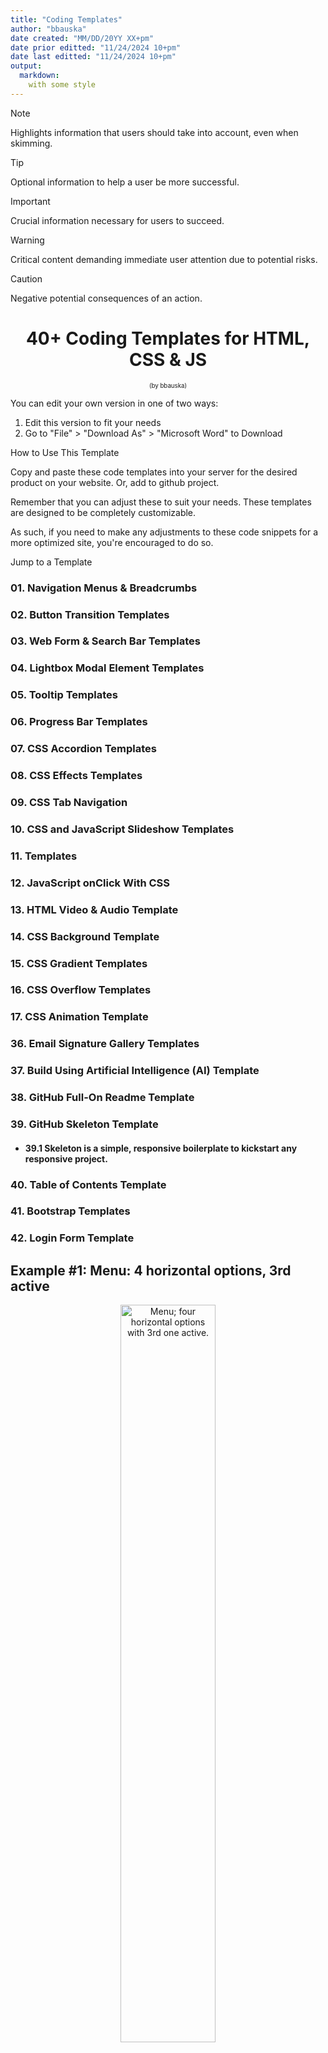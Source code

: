 ```yaml
---
title: "Coding Templates"
author: "bbauska"
date created: "MM/DD/20YY XX+pm"
date prior editted: "11/24/2024 10+pm"
date last editted: "11/24/2024 10+pm"
output: 
  markdown:
    with some style
---
```


> [!NOTE]  
> Highlights information that users should take into account, even when skimming.

> [!TIP]
> Optional information to help a user be more successful.

> [!IMPORTANT]  
> Crucial information necessary for users to succeed.

> [!WARNING]  
> Critical content demanding immediate user attention due to potential risks.

> [!CAUTION]
> Negative potential consequences of an action.

<h1 align="center">40+ Coding Templates for HTML, CSS &amp; JS</h1>

<p align="center"><small><small>(by bbauska)</small></small></p>
<!--~~~~~~~~~~~~~~~~~~~~~~~~~~~~~~~~~~~~~~~~~~~~~~~~~~~~~~~~~~~~~~~~~~~~~~~~~~~~~~~~~~~~~~~~~~~~-->
<!--~~~~~~~~~~~~~~~~~~~~~~~~~ readme.md of coding-templates.bauska.org ~~~~~~~~~~~~~~~~~~~~~~~~~-->
<p>You can edit your own version in one of two ways:</p>

<ol start="1">
  <li>Edit this version to fit your needs</li>
  <li>Go to "File" > "Download As" > "Microsoft Word" to Download</li>
</ol>

<p>How to Use This Template</p>

<p>Copy and paste these code templates into your server for the desired product on your 
website.  Or, add to github project.</p>

<p>Remember that you can adjust these to suit your needs. These templates are designed 
to be completely customizable.</p>

<p>As such, if you need to make any adjustments to these code snippets for a more 
optimized site, you're encouraged to do so.</p>

<p>Jump to a Template</p>

<h3 id="ex1">01. Navigation Menus &amp; Breadcrumbs</h3>
<h3 id="ex2">02. Button Transition Templates</h3>
<h3 id="ex3">03. Web Form &amp; Search Bar Templates</h3>
<h3 id="ex4">04. Lightbox Modal Element Templates</h3>
<h3 id="ex5">05. Tooltip Templates</h3>
<h3 id="ex6">06. Progress Bar Templates</h3>
<h3 id="ex7">07. CSS Accordion Templates</h3>
<h3 id="ex8">08. CSS Effects Templates</h3>
<h3 id="ex9">09. CSS Tab Navigation</h3>
<h3 id="ex10">10. CSS and JavaScript Slideshow Templates</h3>
<h3 id="ex11">11. Templates</h3>
<h3 id="ex12">12. JavaScript onClick With CSS</h3>
<h3 id="ex13">13. HTML Video &amp; Audio Template</h3>
<h3 id="ex14">14. CSS Background Template</h3>
<h3 id="ex15">15. CSS Gradient Templates</h3>
<h3 id="ex16">16. CSS Overflow Templates</h3>
<h3 id="ex17">17. CSS Animation Template</h3>

<h3 id="ex36">36. Email Signature Gallery Templates</h3>
<h3 id="ex37">37. Build Using Artificial Intelligence (AI) Template</h3>
<h3 id="ex38">38. GitHub Full-On Readme Template</h3>
<h3 id="ex39">39. GitHub Skeleton Template</h3>
<ul>
  <li><h4 id="ex39-1">39.1 Skeleton is a simple, responsive boilerplate to kickstart any 
    responsive project.</h4></li>
</ul>
<h3 id="ex40">40. Table of Contents Template</h3>
<h3 id="ex41">41. Bootstrap Templates</h3>
<h3 id="ex42">42. Login Form Template</h3>
<!--~~~~~~~~~~~~~~~~~~~~~~~~~~~~~~~~~~~~~~~~~~~~~~~~~~~~~~~~~~~~~~~~~~~~~~~~~~~~~~~~~~~~~~~~~~~~-->
<h2 id="ex1">Example #1: Menu: 4 horizontal options, 3rd active</h2>
<!--~~~~~~~~~~~~~~~~~~~~~~~~~~~~~~~~~~~~~~~~~~~~~~~~~~~~~~~~~~~~~~~~~~~~~~~~~~~~~~~~~~~~~~~~~~~~-->
<!--~~~~~~~~~~~~~~~ 01. menu; four horizontal options with 3rd one active (01) ~~~~~~~~~~~~~~~~~-->

<p align="center">
<img src="./images/image001.png" 
  title="Menu; four horizontal options with 3rd one active"
  alt="Menu; four horizontal options with 3rd one active."
  style="width:55%;" />
</p>

<h3>The HTML</h3>

```
<div class="container">
  <nav>
    <ul class="bar">
      <li><a href="#">Home</a></li>
      <li><a href="#">About</a></li>
      <li><a href="#" class="active">Contact</a></li>
      <li><a href="#">Careers</a></li>
    </ul>
  </nav>
</div>
```

<h3>The CSS</h3>

```
.bar {
  background-color: rgb(245, 193, 97);
  width: 100%;
  height: 40px;
  display: flex;
  list-style: none;
  padding: 0;
}
.bar li {
  height: 100%;
  width: 100px;
  border-right: 1px solid rgb(235, 177, 69);
}
.bar li a {
  color: black;
  width: 100%;
  height: 100%;
  display: flex;
  align-items: center;
  justify-content: center;
  text-decoration: none;
}
.bar li a:hover {
  background-color: rgb(235, 177, 69);
}
.bar li a.active {
  background-color: rgb(165, 113, 16);
  color: white;
}
```

<!--~~~~~~~~~~~~~~~~~~~~~~~~~~~~~~~~~~~~~~~~~~~~~~~~~~~~~~~~~~~~~~~~~~~~~~~~~~~~~~~~~~~~~~~~~~~~-->
<h2 id="ex2">Example #2: Menu: 4 vertical options, 4th active</h2>
<!--~~~~~~~~~~~~~~~~~ 02. menu: four vertical options with 4th one active (01) ~~~~~~~~~~~~~~~~~-->
<p align="center">
<img src="./images/image002.png" 
  title="Menu; four options with 3rd one active"
  alt="Menu; four options with 3rd one active."
  style="width:25%;" />
</p>
<!-- ![](./images/image002.png){width="1.7239588801399826in" height="1.7239588801399826in"} -->
<h3>The HTML</h3>

```
<div class="container">
  <nav>
    <ul class="bar">
      <li><a href="#">Home</a></li>
      <li><a href="#">About</a></li>
      <li><a href="#">Contact</a></li>
      <li><a href="#" class="active">Careers</a></li>
    </ul>
  </nav>
</div>
```

<h3>The CSS</h3>

```
.bar {
  background-color: rgb(245, 193, 97);
  max-width: 200px;
  width: 100%;
  list-style: none;
  padding: 0;
}
.bar li {
  height: 100%;
  width: 100%;
  height: 50px;
  border-bottom: 1px solid rgb(235, 177, 69);
}
.bar li a {
  padding-left: 20px;
  text-align: left;
  color: black;
  max-width: 100%;
  height: 100%;
  display: flex;
  align-items: center;
  text-decoration: none;
}
.bar li a:hover {
  background-color: rgb(235, 177, 69);
}
.bar li a.active {
  background-color: rgb(165, 113, 16);
  color: white;
}
```

<!--~~~~~~~~~~~~~~~~~~~~~~~~~~~~~~~~~~~~~~~~~~~~~~~~~~~~~~~~~~~~~~~~~~~~~~~~~~~~~~~~~~~~~~~~~~~~-->
<h2 id="ex3">Example #3: Menu: four horizontal options with 2 dropdowns, 1st is active</h2>
<!--~~~~~~~~~~ 03. menu: four horizontal options with 2 dropdowns, 1st option active ~~~~~~~~~~~-->
<p align="center">
<img src="./images/image003.png" 
  title="Menu: four horizontal options with 2 dropdowns, 1st option active"
  alt="Menu: four horizontal options with 2 dropdowns, 1st option active."
  style="width:55%;" />
</p>
<!-- ![](./images/image003.png){width="5.947916666666667in" height="1.09375in"} -->

<h3>The HTML</h3>

```
<div class="container">
  <nav>
    <ul class="bar">
      <li><a href="#" class="active">Home</a></li>
      <li class="has-dropdown">
        <a href="#">About</a>
        <ul class="dropdown">
          <li><a href="#">The Company</a></li>
          <li><a href="#">The Team</a></li>
        </ul>
      </li>
      <li class="has-dropdown">
        <a href="#">Contact</a>
        <ul class="dropdown">
          <li><a href="#">Email</a></li>
          <li><a href="#">Phone</a></li>
        </ul>
      </li>
      <li><a href="#">Careers</a></li>
    </ul>
  </nav>
</div>
```

<h3>The CSS</h3>

```
* {
box-sizing: border-box;
}
.bar {
background-color: rgb(245, 193, 97);
width: 100%;
height: 40px;
display: flex;
list-style: none;
padding: 0;
}
.bar li {
height: 100%;
width: 120px;
border-right: 1px solid rgb(235, 177, 69);
}
.bar li a {
color: black;
width: 100%;
height: 100%;
display: flex;
align-items: center;
justify-content: center;
text-decoration: none;
}
.bar .has-dropdown ul li a{
padding: 12px 0;
}
.bar li a:hover {
background-color: rgb(235, 177, 69);
}
.bar li a.active {
background-color: rgb(165, 113, 16);
color: white;
}
.dropdown {
background-color: rgb(245, 193, 97);
padding: 0;
list-style: none;
display: none;
}
.bar li.has-dropdown:hover .dropdown {
display: block;
}
```

<!--~~~~~~~~~~~~~~~~~~~~~~~~~~~~~~~~~~~~~~~~~~~~~~~~~~~~~~~~~~~~~~~~~~~~~~~~~~~~~~~~~~~~~~~~~~~~-->
<h2 id="ex4">Example #4: Menu: four horizontal options, 4th unique, 1st active</h2>
<!--~~~~~~~~~~~~ 04. menu: four horizontal options, 4th one unique, 1st active (01) ~~~~~~~~~~~~-->
<p align="center">
<img src="./images/image004.png" 
  title="Menu; four horizontal options, 4th one unique, 1st one active"
  alt="Menu; four horizontal options, 4th one unique, 1st one active."
  style="width:55%;" />
</p>
<!-- ![](./images/image004.png){width="6.5in" height="0.5833333333333334in"} -->

<h3>The HTML</h3>

```
<div class="container">
  <ul class="breadcrumb">
    <li><a href="#" class="active">Home</a></li>
    <li><span></span></li>
    <li><a href="#">Products</a></li>
    <li><span></span></li>
    <li><a href="#">Computers</a></li>
    <li><span></span></li>
    <li><a href="#" class="unique">Laptops</a></li>
  </ul>
</div>
```

<h3>The CSS</h3>

```
.breadcrumb {
list-style: none;
padding: 0;
display: flex;
font-size: 20px;
justify-content: space-around;
max-width: 450px;
}
.breadcrumb a {
text-decoration: none;
color: rgb(110, 110, 110);
font-weight: bold;
}
.breadcrumb li span{
color: gray;
}
.breadcrumb li a {
color: orange;
transition: color 300ms;
}
.breadcrumb li .unique {
color: #000;
}
.breadcrumb li a:hover {
color: rgb(176, 115, 0);
}
```

<h2 id="ex5">Example #5</h2>

<h2>3 Button Transition Templates</h2>

<h2>Example #1</h2>

<p align="center">
<img src="./images/image005.png" 
  title=""
  alt="."
  style="border: 2px solid #000000; width:6.5in;" />
</p>
<!-- ![](./images/image005.png){width="6.5in" height="1.5138888888888888in"} -->

<h3>The HTML</h3>

```
<button class="first">Hover over me</button>
```

<h3>The CSS</h3>

```
.first {
padding: 10px;
font-size: 20px;
background-color: black;
color: white;
border: none;
cursor: pointer;
box-shadow: 0 0 0 #ccc;
transition: box-shadow 300ms, color 300ms;
}
.first:hover {
color: yellow;
box-shadow: 10px 10px 0 rgb(219, 219, 219);
}
```

<h2 id="ex6">Example #6</h2>

<p align="center">
<img src="./images/image006.png" 
  title=""
  alt="."
  style="border: 2px solid #000000; width:2.5in;" />
</p>
<!-- ![](./images/image006.png){width="2.557292213473316in" height="1.1195516185476815in"} -->

<h2 id="ex7">Example #7</h2>

<p align="center">
<img src="./images/image007.png" 
  title=""
  alt="."
  style="border: 2px solid #000000; width:4.07in;" />
</p>
<!-- ![](./images/image007.png){width="4.078125546806649in" height="1.9507917760279965in"} -->

<h3>The HTML</h3>

```
<button class="second">Click me</button>
```

<h3>The CSS</h3>

```
.second {
width: 180px;
height: 60px;
display: flex;
align-items: center;
justify-content: center;
font-size: 20px;
background-color: rgb(85, 16, 16);
color: white;
border: none;
cursor: pointer;
transition: transform 150ms,
font-size 150ms, color 150ms;
}
.second:active {
background-color: rgb(63, 5, 5);
font-size: 12px;
transform: scale(1.3);
box-shadow: 5px 5px 10px rgb(119, 119, 119);
}
```

<h2 id="ex8">Example #8</h2>

<p align="center">
<img src="./images/image008.png" 
  title=""
  alt="."
  style="border: 2px solid #000000; width:2.08in;" />
</p>
<!-- ![](./images/image008.png){width="2.0833333333333335in" height="0.53125in"} -->

<h2 id="ex9">Example #9</h2>

<p align="center">
<img src="./images/image009.png" 
  title=""
  alt="."
  style="border: 2px solid #000000; width:2.26in;" />
</p>
<!-- ![](./images/image009.png){width="2.2604166666666665in" height="0.7291666666666666in"} -->

<h2 id="ex10">Example #10</h2>

<p align="center">
<img src="./images/image010.png" 
  title=""
  alt="."
  style="border: 2px solid #000000; width:1.88in;" />
</p>
<!-- ![](./images/image010.png){width="1.8854166666666667in" height="0.6354166666666666in"} -->

<h3>The HTML</h3>

```
<button class="third">Hover over me</button>
```

<h3>The CSS</h3>

```
.third {
border: none;
background: none;
width: 120px;
height: 40px;
cursor: pointer;
position: relative;
color: black;
transition: color 500ms;
overflow: hidden;
}
.third::after {
content: "";
background-color: #333;
color: white;
position: absolute;
left: 0;
bottom: -40px;
width: 100%;
height: 100%;
transition: bottom 500ms;
z-index: -1;
}
.third:hover {
color: white;
}
.third:hover::after {
bottom: 0;
}
```

<h2>3 Web Form & Search Bar Templates</h2>

<h2 id="ex11">Example #11</h2>

<h2>Template #1</h2>

<p align="center">
<img src="./images/image011.png" 
  title=""
  alt="."
  style="border: 2px solid #000000; width:6.5in;" />
</p>
<!-- ![](./images/image011.png){width="6.5in" height="1.7916666666666667in"} -->

<h3>The HTML</h3>

```
<form>
  <div class="search">
    <input type="text" placeholder="Search products" />
    <button type="submit">Search</button>
  </div>
  <div class="align-center bottom">
    <div class="checkbox-block">
      <input
        type="checkbox"
        name="companies_included"
        id="companies_included"
      />
      <label for="companies_included"
        >Also search companies
      </label>
    </div>
    <div class="inline-flex radio-block">
      <span>Location</span>
      <div class="inline-flex align-center">
        <input
          type="radio"
          name="location"
          value="Your location"
          id="your_location"
        />
        <label for="your_location"> Your location </label>
      </div>
      <div class="inline-flex align-center">
        <input
          type="radio"
          name="location"
          value="Worldwide"
          id="worldwide"
        />
        <label for="worldwide"> Worldwide </label>
      </div>
    </div>
  </div>
</form>
```

<h3>The CSS</h3>

```
.align-center {
  display: flex;
  align-items: center;
}
.inline-flex {
  display: inline-flex;
}
form {
  padding: 20px 0;
  max-width: 500px;
  border-bottom: 1px solid #ccc;
}
.search {
  display: flex;
  outline: 1px solid #cccccc;
}
.search > input {
  flex-grow: 1;
  border: 0;
  padding: 0.5rem 1rem;
  font-size: 1rem;
}
.search > input:focus {
  outline: none;
}
.search > button {
  padding: 0.8rem 2rem;
  border: 0;
  cursor: pointer;
  font-size: 1rem;
  background: #cccccc;
}
.bottom {
  margin-top: 10px;
  font-size: 14px;
}
.checkbox-block {
  display: flex;
  align-items: center;
  margin-right: 30px;
}
.checkbox-block input {
  margin-right: 5px;
  cursor: pointer;
}
.radio-block input {
  margin: 0 3px 0 10px;
}
```

<h2>Template #2</h2>

<h2 id="ex12">Example #12</h2>

<p align="center">
<img src="./images/image012.png" 
  title=""
  alt="."
  style="border: 2px solid #000000; width:6.5in;" />
</p>
<!-- ![](./images/image012.png){width="6.5in" height="4.513888888888889in"} -->

<h3>The HTML</h3>

```
<form>
  <div class="input-group">
    <label for="fname">Firstname</label>
    <input
      id="fname"
      name="fname"
      placeholder="Enter firstname"
      required="required"
    />
  </div>
  <div class="input-group">
    <label for="lname">Lastname</label>
    <input
      id="lname"
      name="lname"
      placeholder="Enter lastname"
      required="required"
    />
  </div>
  <div class="input-group">
    <label for="email">Email</label>
    <input
      id="email"
      type="email"
      name="email"
      placeholder="Enter your email"
    />
  </div>
  <div class="input-group">
    <label>Country</label>
    <select name="country" id="country" required="required">
      <option value="" selected="selected">Select country</option>
      <option value="Afghanistan">Afghanistan</option>
      <option value="Albania">Albania</option>
      <option value="Algeria">Algeria</option>
      <option value="American Samoa">American Samoa</option>
      <option value="Andorra">Andorra</option>
      <option value="Angola">Angola</option>
      <option value="Anguilla">Anguilla</option>
      <option value="Antarctica">Antarctica</option>
    </select>
  </div>
  <div class="input-group">
    <label for="message">Any message?</label>
    <textarea
      id="message"
      name="message"
      placeholder="Optional"
    ></textarea>
  </div>
  <div class="submit-group">
    <button type="submit">Submit form</button>
  </div>
</form>
```

<h3>The CSS</h3>

```
* {
  box-sizing: border-box;
}
body {
  margin: 30px;
}
form {
  border: 1px solid #333;
  padding: 20px;
  max-width: 400px;
  margin: 0 auto;
  border-radius: 5px;
}
.input-group {
  display: flex;
  margin-bottom: 10px;
}
label {
  width: 100px;
}
input,
select,
textarea {
  flex: 1;
  padding: 3px 5px;
}
.submit-group {
  display: flex;
  align-items: center;
  justify-content: center;
  margin-top: 20px;
}
button {
  width: 100px;
  margin: 0 auto;
  background-color: black;
  color: white;
  border: none;
  padding: 10px;
  cursor: pointer;
  border-radius: 5px;
}
```

<h2 id="ex13">Example #13</h2>

<h2>Template #2</h2>

<p align="center">
<img src="./images/image013.png" 
  title=""
  alt="."
  style="border: 2px solid #000000; width:3.72in;" />
</p>
<!-- ![](./images/image13.png){width="3.7226859142607176in" height="5.776042213473316in"} -->

<h3>The HTML</h3>

```
<form>
  <div>
    <span class="question">1. How did you hear about us?</span>
    <div class="radio-group">
      <div class="radio-item">
        <input type="radio" name="hear_about_us" id="twitter" />
        <label for="twitter">Twitter</label>
      </div>
      <div class="radio-item">
        <input type="radio" name="hear_about_us" id="facebook" />
        <label for="facebook">Facebook</label>
      </div>
      <div class="radio-item">
        <input type="radio" name="hear_about_us" id="other" />
        <label for="other">Other</label>
      </div>
    </div>
  </div>
  <div>
    <span class="question">2. Where do you live?</span>
    <select name="country" id="country" required="required">
      <option value="" selected="selected">Select country</option>
      <option value="Afghanistan">Afghanistan</option>
      <option value="Albania">Albania</option>
      <option value="Algeria">Algeria</option>
      <option value="American Samoa">American Samoa</option>
      <option value="Andorra">Andorra</option>
      <option value="Angola">Angola</option>
      <option value="Anguilla">Anguilla</option>
      <option value="Antarctica">Antarctica</option>
    </select>
  </div>
  <div>
    <span class="question">3. You age range</span>
    <div class="radio-group">
      <div class="radio-item">
        <input type="radio" name="age_range" id="lower" />
        <label for="lower">18-25</label>
      </div>
      <div class="radio-item">
        <input type="radio" name="age_range" id="middle" />
        <label for="middle">26-35</label>
      </div>
      <div class="radio-item">
        <input type="radio" name="age_range" id="higher" />
        <label for="higher">36 or more</label>
      </div>
    </div>
  </div>
  <div>
    <span class="question">4. Anything else we should know? </span>
    <textarea name="message"></textarea>
  </div>
  <div>
    <button class="submit-btn">Submit survey</button>
  </div>
</form>
```

<h3>The CSS</h3>

```
* {
  box-sizing: border-box;
}
body {
  margin: 30px;
}
form {
  max-width: 400px;
}
form > div {
  margin-bottom: 20px;
}
.question {
  font-weight: bold;
  display: block;
  margin-bottom: 5px;
}
.radio-group,
select,
textarea {
  margin-left: 15px;
  width: 200px;
}
textarea {
  padding: 10px;
}
.radio-item {
  display: flex;
  align-items: center;
  margin-bottom: 3px;
}
.radio-item label {
  margin-left: 5px;
}
.radio-item input {
  margin: 0;
}
.submit-btn {
  margin-left: 15px;
  background-color: #555;
  border: 1px solid #555;
  color: white;
  padding: 10px;
  cursor: pointer;
}
```

<h2 id="ex14">Example #14</h2>

<h2>Lightbox Modal Element Template</h2>

<p align="center">
<img src="./images/image014.png" 
  title=""
  alt="."
  style="border: 2px solid #000000; width:5.59in;" />
</p>
<!-- ![](./images/image014.png){width="5.598958880139983in" height="0.7088429571303587in"} -->

<h2 id="ex15">Example #15</h2>

<p align="center">
<img src="./images/image015.png" 
  title=""
  alt="."
  style="border: 2px solid #000000; width:5.6in;" />
</p>
<!-- ![](./images/image015.png){width="5.619792213473316in" height="3.2331813210848646in"} -->

<h2 id="ex16">Example #16</h2>

<p align="center">
<img src="./images/image016.png" 
  title=""
  alt="."
  style="border: 2px solid #000000; width:5.69in;" />
</p>
<!-- ![](./images/image016.png){width="5.692708880139983in" height="3.270278871391076in"} -->

<h3>The HTML</h3>

```
<div class="images">
<img onclick="openModal(0)" id="image0" />
<img onclick="openModal(1)" id="image1" />
<img onclick="openModal(2)" id="image2" />
<img onclick="openModal(3)" id="image3" />
</div>
<div id="lightbox" class="lightbox">
<button onclick="closeModal()" class="close-btn">
```

<h3>Close</h3>

```
  </button>
  <div class="image-preview">
    <img id="preview-image" />
  </div>
  <div class="control-btns">
    <button onclick="control(-1)" class="control-left">
    </button>
    <button onclick="control(1)" class="control-left">
    </button>
  </div>
  <div id="modal-images-block" class="lightbox__images">
    <img onclick="openModal(0)" id="l-image0" />
    <img onclick="openModal(1)" id="l-image1" />
    <img onclick="openModal(2)" id="l-image2" />
    <img onclick="openModal(3)" id="l-image3" />
  </div>
</div>
```

<h3>The CSS</h3>

```
* {
  box-sizing: border-box;
}
.images {
  display: grid;
  grid-template-columns: repeat(4, 1fr);
  grid-gap: 20px;
}
.images img {
  width: 100%;
  height: 100%;
  cursor: pointer;
}
.lightbox {
  position: absolute;
  left: 0;
  top: 0;
  padding: 0 50px 30px;
  width: 100%;
  height: 100vh;
  background-color: rgb(18, 7, 7);
  display: none;
  flex-direction: column;
}
.lightbox.visible {
  display: flex;
}
.lightbox .close-btn {
  width: 80px;
  align-self: flex-end;
  height: 40px;
  margin: 20px 0;
}
.lightbox .image-preview {
  width: 100%;
  margin: 0 auto;
  flex: 1;
  height: 100%;
  overflow: hidden;
  display: flex;
  flex-direction: column;
  align-items: center;
}
.image-preview img {
  width: 100%;
  height: 100%;
  object-fit: cover;
}
.control-btns {
  position: relative;
  top: -10px;
  margin: 0 auto;
}
.control-btns button {
  cursor: pointer;
}
.control-left {
  margin-right: 50px;
}
.lightbox__images {
  height: 300px;
  display: grid;
  grid-template-columns: repeat(4, 1fr);
  grid-gap: 20px;
  align-items: center;
}
.lightbox__images img {
  width: 100%;
  opacity: 0.3;
  cursor: pointer;
}
.lightbox__images img.active {
  width: 100%;
  opacity: 1;
}
```

<h3>The JavaScript</h3>

```
const IMAGE0 =
"https://i.picsum.photos/id/229/400/200.jpg?hmac=ULnwo8IFtjR3PshWPNEvFWNU8Xwl_OIeUtVmZIQanhU"
const IMAGE1 =
"https://i.picsum.photos/id/154/400/200.jpg?hmac=uhKcJIPoFcq2xMC16yvZAwA8sTeIbThUr-Njq0DkhSU"
const IMAGE2 =
"https://i.picsum.photos/id/690/400/200.jpg?hmac=kOkDXkZEUaSUQviVm67apRu5EPMD_L0rHfKVt32iogQ"
const IMAGE3 =
"https://i.picsum.photos/id/633/400/200.jpg?hmac=-axbA3Zg3r_xPYOy7OdaIb5yTFDBKubd9LYJrnwpHeU"
const images = [IMAGE0, IMAGE1, IMAGE2, IMAGE3]
const image0 = document.getElementById("image0")
const image1 = document.getElementById("image1")
const image2 = document.getElementById("image2")
const image3 = document.getElementById("image3")
const lightbox = document.getElementById("lightbox")
const previewImg = document.getElementById("preview-image")
const modalImagesBlock = document.getElementById(
  "modal-images-block"
)
image0.src = IMAGE0
image1.src = IMAGE1
image2.src = IMAGE2
image3.src = IMAGE3
let activeId = null
previewImg.src = images[0]
const modalImagesElements =
modalImagesBlock.getElementsByTagName("img")
const modalImages = Object.values(modalImagesElements)
modalImages.forEach((imageElement, i) => {
  console.log(imageElement)
  imageElement.src = images[i]
})
function openModal(imgId) {
  if (activeId !== null) {
    modalImages[activeId].classList.remove("active")
  }
  activeId = imgId
  lightbox.classList.add("visible")
  previewImg.src = images[imgId]
  modalImages[imgId].classList.add("active")
}
function closeModal() {
  lightbox.classList.remove("visible")
}
function control(direction) {
  const prevId = activeId
  if (direction === 1) {
    // next
    activeId =
    activeId + 1 > images.length - 1
    ? // then go to the beginning
    (activeId = 0)
    : (activeId = activeId + 1)
  } else {
    // previous
    activeId =
    activeId - 1 < 0
    ? // then go to the end
    (activeId = images.length - 1)
    : activeId - 1
  }
  previewImg.src = images[activeId]
  modalImages[activeId].classList.add("active")
  modalImages[prevId].classList.remove("active")
}
```

<h2 id="ex17">Example #17</h2>

<p align="center">
<img src="./images/image017.png" 
  title=""
  alt="."
  style="border: 2px solid #000000; width:3.52in;" />
</p>
<!-- ![](./images/image017.png){width="3.5208333333333335in" height="1.4479166666666667in"} -->

<h3>The HTML</h3>

```
<div class="tooltip">
  <span>Top</span>
  <div class="tooltip-text">This is the top of the tooltip</div>
</div>
```

<h3>The CSS</h3>

```
body {
  margin: 60px;
}
.tooltip {
  position: relative;
  display: inline-block;
}
.tooltip-text {
  padding: 6px;
  background-color: #333;
  color: white;
  font-size: 12px;
  position: absolute;
  border-radius: 5px;
  width: 100px;
  text-align: center;
  display: inline-block;
  top: -45px;
  left: -12px;
  visibility: hidden;
}
.tooltip-text::after {
  content: "";
  position: absolute;
  left: 10px;
  bottom: -5px;
  width: 0;
  height: 0;
  border-left: 7px solid transparent;
  border-right: 7px solid transparent;
  border-top: 10px solid #333;
}
.tooltip:hover .tooltip-text {
  visibility: visible;
}
```

<h2 id="ex18">Example #18</h2>

<p align="center">
<img src="./images/image018.png" 
  title=""
  alt="."
  style="border: 2px solid #000000; width:4.06in;" />
</p>

![](./images/image018.png){width="4.0625in" height="1.03125in"}

<h3>The HTML</h3>

```
<div class="tooltip">
  <span>Right</span>
  <div class="tooltip-text">This is the right of the tooltip</div>
</div>
```

<h3>The CSS</h3>

```
.tooltip {
  position: relative;
  display: inline-block;
}
.tooltip-text {
  padding: 6px;
  background-color: #333;
  color: white;
  font-size: 12px;
  position: absolute;
  border-radius: 5px;
  width: 100px;
  text-align: center;
  right: -120px;
  bottom: -7px;
  visibility: hidden;
}
.tooltip-text::after {
  content: "";
  position: absolute;
  left: -5px;
  bottom: 10px;
  width: 0;
  height: 0;
  border-top: 7px solid transparent;
  border-bottom: 7px solid transparent;
  border-right: 10px solid #333;
}
.tooltip:hover .tooltip-text {
  visibility: visible;
}
```

<h2 id="ex19">Example #19</h2>

<p align="center">
<img src="./images/image019.png" 
  title=""
  alt="."
  style="border: 2px solid #000000; width:3.29in;" />
</p>
<!-- ![](./images/image019.png){width="3.2916666666666665in" height="1.4583333333333333in"} -->

<h3>The HTML</h3>

```
<div class="tooltip">
  <span>Bottom</span>
  <div class="tooltip-text"> This is the bottom of the tooltip
  </div>
</div>
```

<h3>The CSS</h3>

```
.tooltip {
  position: relative;
  display: inline-block;
}
.tooltip-text {
  padding: 6px;
  background-color: #333;
  color: white;
  font-size: 12px;
  position: absolute;
  border-radius: 5px;
  width: 100px;
  text-align: center;
  display: inline-block;
  bottom: -46px;
  left: -10px;
  visibility: hidden;
}
.tooltip-text::after {
  content: "";
  position: absolute;
  left: 10px;
  top: -5px;
  width: 0;
  height: 0;
  border-left: 7px solid transparent;
  border-right: 7px solid transparent;
  border-bottom: 10px solid #333;
}
.tooltip:hover .tooltip-text {
  visibility: visible;
}
```

<h2 id="ex20">Example #20</h2>

<p align="center">
<img src="./images/image020.png" 
  title=""
  alt="."
  style="border: 2px solid #000000; width:3.6in;" />
</p>
<!-- ![](./images/image020.png){width="3.6041666666666665in" height="0.9166666666666666in"} -->

<h3>The HTML</h3>

```
<div class="tooltip">
<span>Left</span>
<div class="tooltip-text">This is the left of the tooltip</div>
</div>
```

<h3>The CSS</h3>

```
body {
  margin: 60px 130px;
}
.tooltip {
  position: relative;
  display: inline-block;
}
.tooltip-text {
  padding: 6px;
  background-color: #333;
  color: white;
  font-size: 12px;
  position: absolute;
  border-radius: 5px;
  width: 100px;
  text-align: center;
  left: -120px;
  bottom: -11px;
  visibility: hidden;
}
.tooltip-text::after {
  content: "";
  position: absolute;
  right: -5px;
  top: 12px;
  width: 0;
  height: 0;
  border-top: 7px solid transparent;
  border-bottom: 7px solid transparent;
  border-left: 10px solid #333;
}
.tooltip:hover .tooltip-text {
  visibility: visible;
}
```

<h2>2 Progress Bar Templates</h2>

<h2 id="ex21">Example #21</h2>

<p align="center">
<img src="./images/image021.png" 
  title=""
  alt="."
  style="border: 2px solid #000000; width:5.375in;" />
</p>
<!-- ![](./images/image021.png){width="5.375in" height="0.875in"} -->

<h3>The HTML</h3>

```
<progress class="first" value="50" max="100"></progress>
```

<h3>The CSS</h3>

```
.first {
border-radius: 0;
border: 2px solid purple;
height: 30px;
width: 250px;
}
.first::-webkit-progress-bar {
background-color: white;
}
.first::-webkit-progress-value {
background-color: purple;
}
```

<h2 id="ex22">Example #22</h2>

<h3>The HTML</h3>

<p align="center">
<img src="./images/image022.png" 
  title=""
  alt="."
  style="border: 2px solid #000000; width:5.08in;" />
</p>

<h2 id="ex23">Example #23</h2>

<p align="center">
<img src="./images/image023.png" 
  title=""
  alt="."
  style="border: 2px solid #000000; width:5.0in;" />
</p>

```
<progress class="second" value="40" max="100"></progress>
![](./images/image023.png){width="5.083333333333333in" height="0.7395833333333334in"}
<progress class="second" value="80" max="100"></progress>
![](./images/image024.png){width="5.0in" height="0.78125in"}
```

<h3>The CSS</h3>

```
.second {
overflow: hidden;
border-radius: 15px;
height: 30px;
width: 200px;
}
.second::-webkit-progress-bar {
border-radius: 15px;
background-color: white;
border: 1px solid #ccc;
}
.second::-webkit-progress-value {
background-image: linear-gradient(
90deg,
hsl(0deg 91% 46%) 25px,
hsl(41deg 100% 50%) 50px,
hsl(63deg 100% 37%) 75px,
rgb(85, 255, 0) 100px
);
border-radius: 15px;
}
```

<h2>2 CSS Accordian Templates</h2>

<h2>Example #1: Accordion Using Only CSS and HTML</h2>

<h3>The HTML</h3>

```
<!DOCTYPE html>
<html lang="en">
<head>
<title>Document</title>
<link rel="stylesheet" href="style.css" />
</head>
<body>
<div class="container">
<h1>CSS Accordion</h1>
<div class="accordion">
<div class="tab">
<input type="checkbox" id="tab1" />
<label class="tab-label" for="tab1">Lorem ipsum 1</label>
<div class="tab-content">
Lorem ipsum dolor sit, amet consectetur adipisicing elit. Doloremque
perferendis eligendi fugit quaerat consequatur fuga pariatur
ratione, enim mollitia aut! Nobis maxime voluptas harum labore quos,
tempore itaque quas excepturi.
</div>
</div>
<div class="tab">
<input type="checkbox" id="tab2" />
<label class="tab-label" for="tab2">Lorem ipsum 2</label>
<div class="tab-content">
Lorem ipsum dolor sit, amet consectetur adipisicing elit. Doloremque
perferendis eligendi fugit quaerat consequatur fuga pariatur
ratione, enim mollitia aut! Nobis maxime voluptas harum labore quos,
tempore itaque quas excepturi.
</div>
</div>
<div class="tab">
<input type="checkbox" id="tab3" />
<label class="tab-label" for="tab3">Lorem ipsum 3</label>
<div class="tab-content">
Lorem ipsum dolor sit, amet consectetur adipisicing elit. Doloremque
perferendis eligendi fugit quaerat consequatur fuga pariatur
ratione, enim mollitia aut! Nobis maxime voluptas harum labore quos,
tempore itaque quas excepturi.
</div>
</div>
</div>
</div>
</body>
</html>
```

<h3>The CSS</h3>

```
@import
"https://fonts.googleapis.com/css?family=Montserrat:400,700&vert;Raleway:300,400";
body {
color: #2c3e50;
background: #ecf0f1;
width: 100vw;
padding: 0 1em 1em;
font-family: "Raleway", sans-serif;
}
h1 {
margin: 0;
line-height: 2;
text-align: center;
}
input {
position: absolute;
opacity: 0;
z-index: -1;
}
/* Accordion styles */
.accordion {
border-radius: 8px;
width: 70vw;
margin: 5rem auto 0;
overflow: hidden;
padding: 2rem 2.5rem;
background-color: white;
box-shadow: 0 4px 4px 2px rgba(0, 0, 0, 0.15);
}
.tab {
width: 100%;
color: #1a252f;
overflow: hidden;
margin: 1rem 0;
}
.tab-label {
display: flex;
justify-content: space-between;
padding: 1rem;
background: white;
font-weight: bold;
cursor: pointer;
}
.tab-label:hover {
background: #dce7ea;
}
.tab-label::after {
content: "❯";
width: 1em;
height: 1em;
text-align: center;
transition: all 0.35s;
}
.tab-content {
max-height: 0;
padding: 0 1em;
line-height: 2rem;
color: #1a252f;
background: white;
transition: all 0.35s;
}
.tab-close {
display: flex;
justify-content: flex-end;
padding: 1em;
font-size: 0.75em;
background: #2c3e50;
cursor: pointer;
}
.tab-close:hover {
background: #dce7ea;
}
input:checked + .tab-label {
background: #dce7ea;
}
input:checked + .tab-label::after {
transform: rotate(90deg);
}
input:checked ~ .tab-content {
max-height: 100vh;
padding: 1rem;
}
```

<h2>Example #2: Accordion Using CSS and HTML and JavaScript</h2>

<h3>The HTML</h3>

```
<!DOCTYPE html>
<html lang="en">
<head>
<title>Document</title>
<link rel="stylesheet" href="style.css" />
</head>
<body>
<div class="container">
<h1>CSS Accordion With Javascript</h1>
<div class="accordion">
<div class="tab">
<input type="checkbox" id="tab1" />
<label class="tab-label" for="tab1">Lorem ipsum 1</label>
<div class="tab-content">
Lorem ipsum dolor sit, amet consectetur adipisicing elit. Doloremque
perferendis eligendi fugit quaerat consequatur fuga pariatur
ratione, enim mollitia aut! Nobis maxime voluptas harum labore quos,
tempore itaque quas excepturi.
</div>
</div>
<div class="tab">
<input type="checkbox" id="tab2" />
<label class="tab-label" for="tab2">Lorem ipsum 2</label>
<div class="tab-content">
Lorem ipsum dolor sit, amet consectetur adipisicing elit. Doloremque
perferendis eligendi fugit quaerat consequatur fuga pariatur
ratione, enim mollitia aut! Nobis maxime voluptas harum labore quos,
tempore itaque quas excepturi.
</div>
</div>
<div class="tab">
<input type="checkbox" id="tab3" />
<label class="tab-label" for="tab3">Lorem ipsum 3</label>
<div class="tab-content">
Lorem ipsum dolor sit, amet consectetur adipisicing elit. Doloremque
perferendis eligendi fugit quaerat consequatur fuga pariatur
ratione, enim mollitia aut! Nobis maxime voluptas harum labore quos,
tempore itaque quas excepturi.
</div>
</div>
</div>
</div>
<script src="index.js"></script>
</body>
</html>
```

<h3>The CSS</h3>

```
@import
"https://fonts.googleapis.com/css?family=Montserrat:400,700&vert;Raleway:300,400";
body {
color: #2c3e50;
background: #ecf0f1;
width: 100vw;
padding: 0 1em 1em;
font-family: "Raleway", sans-serif;
}
h1 {
margin: 0;
line-height: 2;
text-align: center;
color: #ff6873;
}
input {
position: absolute;
opacity: 0;
z-index: -1;
}
/* Accordion styles */
.accordion {
border-radius: 8px;
width: 70vw;
margin: 5rem auto 0;
overflow: hidden;
padding: 2rem 2.5rem;
background-color: white;
box-shadow: 0 4px 4px 2px rgba(0, 0, 0, 0.15);
}
.tab {
width: 100%;
color: #1a252f;
overflow: hidden;
margin: 1.4rem 0;
}
.tab-label {
display: flex;
justify-content: space-between;
padding: 1rem;
font-size: 1.2rem;
color: #ff6873;
font-weight: bold;
cursor: pointer;
}
.tab-label::after {
content: "❯";
width: 1em;
height: 1em;
color: #ff6873;
text-align: center;
transition: all 0.35s;
}
.tab-content {
max-height: 0;
padding: 0 1em;
line-height: 2rem;
color: #1a252f;
background: white;
transition: all 0.35s;
}
.tab-close {
display: flex;
justify-content: flex-end;
padding: 1em;
font-size: 0.75em;
background: #2c3e50;
cursor: pointer;
}
.open-tab .tab-label::after {
transform: rotate(90deg);
}
.open-tab .tab-content {
max-height: 100vh;
padding: 1rem;
}
```

<h3>The JavaScript</h3>

```
const accordions = document.getElementsByClassName("tab");
  for (const accordion of accordions) {
    accordion.addEventListener("click", function (e) {
      e.preventDefault();
      accordion.classList.toggle("open-tab");
    });
  }
```

<h2>4 CSS Effects Templates</h2>

<h2>Template #1: Opacity</h2>

<h3>The HTML</h3>

```
<!DOCTYPE html>
<html lang="en">
<head>
<link rel="stylesheet" href="style.css" />
</head>
<body>
<div class="container">
<div class="box">
<img src="./girl-with-guitar.jpeg" alt="img" /> <img
src="./girl-with-guitar.jpeg"
alt="img"
class="translucent"
/>
</div>
</div>
</body>
</html>
```

<h3>The CSS</h3>

```
*,
*::after,
*::before {
  margin: 0;
  padding: 0;
  box-sizing: border-box;
}
.container {
  display: flex;
  flex-flow: column nowrap;
  justify-content: space-around;
  align-items: center;
  min-height: 100vh;
  width: 100vw;
  background: #c8c7c7;
  font-family: "Roboto", sans-serif;
}
.box {
  width: 90%;
  height: 60%;
  display: flex;
  flex-flow: row nowrap;
  justify-content: space-around;
  align-items: center;
  margin: 1rem 0;
}
.box img {
  width: 48%;
}
.translucent {
  filter: opacity(35%);
}
```

<h2>Template #2: Grayscale</h2>

<h3>The HTML</h3>

```
<!DOCTYPE html>
<html lang="en">
<head>
  <link rel="stylesheet" href="style.css" />
</head>
<body>
  <div class="container">
    <div class="box">
      <img src="./girl-with-guitar.jpeg" alt="img" /> <img
        src="./girl-with-guitar.jpeg"
        alt="img"
        class="black-white"
      />
    </div>
  </div>
</body>
</html>
```

<h3>The CSS</h3>

```
*,
*::after,
*::before {
  margin: 0;
  padding: 0;
  box-sizing: border-box;
}
.container {
  display: flex;
  flex-flow: column nowrap;
  justify-content: space-around;
  align-items: center;
  min-height: 100vh;
  width: 100vw;
  background: #c8c7c7;
  font-family: "Roboto", sans-serif;
}
.box {
  width: 90%;
  height: 60%;
  display: flex;
  flex-flow: row nowrap;
  justify-content: space-around;
  align-items: center;
  margin: 1rem 0;
}
.box img {
  width: 48%;
}
.black-white {
  filter: grayscale(100%);
}
```

<h2>Template #3: Sepia</h2>

```
<!DOCTYPE html>
<html lang="en">
<head>
  <link rel="stylesheet" href="style.css" />
</head>
<body>
  <div class="container">
    <div class="box">
      <img src="./girl-with-guitar.jpeg" alt="img" /> <img
        src="./girl-with-guitar.jpeg"
        alt="img"
        class="nineties-effect"
      />
    </div>
  </div>
</body>
</html>
```

<h3>The CSS</h3>

```
*,
*::after,
*::before {
margin: 0;
padding: 0;
box-sizing: border-box;
}
.container {
display: flex;
flex-flow: column nowrap;
justify-content: space-around;
align-items: center;
min-height: 100vh;
width: 100vw;
background: #c8c7c7;
font-family: "Roboto", sans-serif;
}
.box {
width: 90%;
height: 60%;
display: flex;
flex-flow: row nowrap;
justify-content: space-around;
align-items: center;
margin: 1rem 0;
}
.box img {
width: 48%;
}
.nineties-effect {
filter: sepia(100%);
}
```

<h2>Template #4: Hover</h2>

<h3>The HTML</h3>

```
<!DOCTYPE html>
<html lang="en">
<head>
<link rel="stylesheet" href="style.css" />
</head>
<body>
<div class="container">
<div class="box">
<img src="./girl-with-guitar.jpeg" alt="img" /> <img
src="./girl-with-guitar.jpeg"
alt="img"
class="hover-effect"
/>
</div>
</div>
</body>
</html>
```

<h3>The CSS</h3>

```
*,
*::after,
*::before {
margin: 0;
padding: 0;
box-sizing: border-box;
}
.container {
display: flex;
flex-flow: column nowrap;
justify-content: space-around;
align-items: center;
min-height: 100vh;
width: 100vw;
background: #fafafa;
/* background: #c8c7c7; */
font-family: "Roboto", sans-serif;
}
.box {
width: 90%;
height: 60%;
display: flex;
flex-flow: row nowrap;
justify-content: space-around;
align-items: center;
margin: 1rem 0;
}
.box img {
width: 48%;
}
.hover-effect:hover {
filter: grayscale(100%);
}
```

<h2>2 CSS Tab Navigation Templates</h2>

<h2>Template #1: CSS Tab Navigation with Animation Effects</h2>

<h3>The HTML</h3>

```
<!DOCTYPE html>
<html lang="en">
<head>
<title>Document</title>
<link rel="stylesheet" href="styles.css" />
</head>
<body>
<!-- Tabbed image gallery -->
<div class="tabbed-gallery">
<div class="btn-row">
<button class="btn active-btn">New York</button>
<button class="btn">Honolulu</button>
<button class="btn">Seoul</button>
</div>
<div id="New York" class="city">
<img src="./img/new-york.jpeg" alt="New York" class="" />
<p>New York City</p>
</div>
<div id="Honolulu" class="city hidden-city">
<img src="./img/honolulu.jpeg" alt="Honolulu" class="" />
<p>Honolulu</p>
</div>
<div id="Seoul" class="city hidden-city">
<img src="./img/seoul.jpeg" alt="Seoul" class="" />
<p>Seoul</p>
</div>
</div>
<script src="index.js"></script>
</body>
</html>
```

<h3>The CSS</h3>

```
@import
url("https://fonts.googleapis.com/css2?family=DynaPuff&display=swap");
* {
padding: 0;
margin: 0;
box-sizing: border-box;
font-family: "DynaPuff", cursive, sans-serif;
}
body {
width: 100vw;
}
.tabbed-gallery {
width: 80vw;
margin: 6rem auto 0;
}
.btn-row {
display: grid;
grid-template-columns: repeat(3, 8rem);
grid-template-rows: 3.5rem;
column-gap: 8rem;
justify-content: center;
padding: 2rem auto;
background-color: #1d1d27;
}
.btn {
padding: 4px 2px;
font-size: 1.2rem;
border: none;
outline: none;
transition: all 300ms ease;
}
.btn:hover {
cursor: pointer;
}
.active-btn {
color: #fafafa;
background-color: #4343f5;
}
.city {
width: 100%;
height: 75vh;
position: relative;
display: block;
transition: all 400ms ease;
}
.hidden-city {
display: none;
}
.city img {
width: 100%;
height: 100%;
image-rendering: optimizeQuality;
}
.city p {
position: absolute;
bottom: 15%;
left: 50%;
transform: translate(-50%);
text-align: center;
color: #fafafa;
font-size: 3.5rem;
}
```

<h3>The JavaScript</h3>

```
const buttons = document.querySelectorAll(".btn");
const cities = document.querySelectorAll(".city");
function showCity(e, index) {
// adds the hidden-city class to all image element and removes the
// active-btn class from all buttons
for (let i = 0; i < cities.length; i++) {
cities[i].classList.add("hidden-city");
buttons[i].classList.remove("active-btn");
}
// add the active-btn class to the clicked button
e.target.classList.add("active-btn");
// pick the right city and make it visible
cities[index].classList.remove("hidden-city");
}
buttons.forEach((button, index) => {
button.addEventListener("click", (e) => {
showCity(e, index);
});
});
```

<h2>Template #2: CSS Tab Navigation with a Simple Tabbed Image Gallery</h2>

<h3>The HTML</h3>

```
<!DOCTYPE html>
<html lang="en">
<head>
<title>Document</title>
<link rel="stylesheet" href="styles.css" />
</head>
<body>
<!-- Tabbed image gallery -->
<div class="tabbed-gallery">
<div class="btn-row">
<button class="btn active-btn">
<svg viewBox="0 0 24 24">
<path
d="M2,10.96C1.5,10.68 1.35,10.07 1.63,9.59L3.13,7C3.24,6.8 3.41,6.66
3.6,6.58L11.43,2.18C11.59,2.06 11.79,2 12,2C12.21,2 12.41,2.06
12.57,2.18L20.47,6.62C20.66,6.72 20.82,6.88
20.91,7.08L22.36,9.6C22.64,10.08 22.47,10.69
22,10.96L21,11.54V16.5C21,16.88 20.79,17.21
20.47,17.38L12.57,21.82C12.41,21.94 12.21,22 12,22C11.79,22 11.59,21.94
11.43,21.82L3.53,17.38C3.21,17.21 3,16.88 3,16.5V10.96C2.7,11.13
2.32,11.14
2,10.96M12,4.15V4.15L12,10.85V10.85L17.96,7.5L12,4.15M5,15.91L11,19.29V12.58L5,9.21V15.91M19,15.91V12.69L14,15.59C13.67,15.77
13.3,15.76
13,15.6V19.29L19,15.91M13.85,13.36L20.13,9.73L19.55,8.72L13.27,12.35L13.85,13.36Z"
/>
</svg>
</button>
<button class="btn">
<svg viewBox="0 0 24 24">
<path
d="M3,4A2,2 0 0,0 1,6V17H3A3,3 0 0,0 6,20A3,3 0 0,0 9,17H15A3,3 0 0,0
18,20A3,3 0 0,0
21,17H23V12L20,8H17V4M10,6L14,10L10,14V11H4V9H10M17,9.5H19.5L21.47,12H17M6,15.5A1.5,1.5
0 0,1 7.5,17A1.5,1.5 0 0,1 6,18.5A1.5,1.5 0 0,1 4.5,17A1.5,1.5 0 0,1
6,15.5M18,15.5A1.5,1.5 0 0,1 19.5,17A1.5,1.5 0 0,1 18,18.5A1.5,1.5 0 0,1
16.5,17A1.5,1.5 0 0,1 18,15.5Z"
/>
</svg>
</button>
<button class="btn">
<svg viewBox="0 0 24 24">
<path
d="M11,9H13V7H11M12,20C7.59,20 4,16.41 4,12C4,7.59 7.59,4 12,4C16.41,4
20,7.59 20,12C20,16.41 16.41,20 12,20M12,2A10,10 0 0,0 2,12A10,10 0 0,0
12,22A10,10 0 0,0 22,12A10,10 0 0,0 12,2M11,17H13V11H11V17Z"
/>
</svg>
</button>
</div>
<div class="card">
<h2 class="">Delivery</h2>
<p>Lorem ipsum dolor, sit amet consectetur adipisicing elit.</p>
</div>
<div class="card hidden-card">
<h2 class="">Shipping</h2>
<p>Lorem ipsum dolor, sit amet consectetur adipisicing elit.</p>
</div>
<div class="card hidden-card">
<h2 class="">Policy</h2>
<p>Lorem ipsum dolor, sit amet consectetur adipisicing elit.</p>
</div>
</div>
<script src="index.js"></script>
</body>
</html>
```

<h3>The CSS</h3>

```
@import
"https://fonts.googleapis.com/css?family=Montserrat:400,700&vert;Raleway:300,400";
* {
padding: 0;
margin: 0;
box-sizing: border-box;
font-family: "Raleway", sans-serif;
}
body {
width: 100vw;
background: #fff;
}
.tabbed-gallery {
width: 80vw;
height: 75vh;
background-color: #e7e7e7;
color: #1d1d27;
margin: 6rem auto 0;
}
.btn-row {
display: grid;
grid-template-columns: repeat(3, 8rem);
grid-template-rows: 3.5rem;
column-gap: 10rem;
justify-content: center;
padding: 4rem auto !important;
border-bottom: 2px solid #1d1d27;
}
.btn {
border: none;
outline: none;
background-color: #fff;
}
.btn svg {
width: 3rem;
height: 2.2rem;
}
.btn:hover {
cursor: pointer;
}
.active-btn svg {
fill: #4343f5;
}
.card {
width: 100%;
height: 70vh;
position: relative;
display: block;
}
h2 {
text-align: center;
color: #4343f5;
padding: 40px 0 20px 0;
margin-top: 10rem;
font-size: 4rem;
}
.card p {
/* position: absolute;
top: 30%;
left: 50%;
transform: translate(-50%); */
margin: 0 auto;
width: 60%;
text-align: center;
color: #1d1d27;
font-size: 1.5rem;
}
.animate h2,
.animate p {
-webkit-animation-name: content;
animation-name: content;
-webkit-animation-direction: normal;
animation-direction: normal;
-webkit-animation-duration: 0.5s;
animation-duration: 0.5s;
-webkit-animation-timing-function: ease-in-out;
animation-timing-function: ease-in-out;
-webkit-animation-iteration-count: 1;
animation-iteration-count: 1;
line-height: 1.4;
}
.hidden-card {
display: none;
}
/* text slide up animation */
@-webkit-keyframes content {
from {
opacity: 0;
transform: translateY(30%);
}
to {
opacity: 1;
transform: translateY(0%);
}
}
@keyframes content {
from {
opacity: 0;
transform: translateY(30%);
}
to {
opacity: 1;
transform: translateY(0%);
}
}
```

<h3>The JavaScript</h3>

```
const buttons = document.querySelectorAll(".btn");
const cards = document.querySelectorAll(".card");
function showCard(e, index) {
// adds the hidden-city class to all city element and removes the
// active-btn class from all buttons.
for (let i = 0; i < cards.length; i++) {
cards[i].classList.add("hidden-card");
cards[i].classList.remove("animate");
buttons[i].classList.remove("active-btn");
}
// adding the active-btn class to the clicked button.
e.target.classList.add("active-btn");
// picking the right card and make it visible.
cards[index].classList.remove("hidden-card");
cards[index].classList.add("animate");
}
buttons.forEach((button, index) => {
button.addEventListener("click", (e) => {
showCard(e, index);
});
});
```

<h2>2 CSS and JavaScript Slideshow Templates</h2>

<h2>Template #1: Slideshow That Progresses Manually</h2>

<h3>The HTML</h3>

```
<!DOCTYPE html>
<html lang="en">
<head>
<link rel="stylesheet" href="style.css" />
</head>
<body>
<div class="carousel">
<!-- Photo 1 -->
<div class="card">
<img src="./img/1.jpeg" alt="New York" class="" />
<p>1/4</p>
</div>
<!-- Photo 2 -->
<div class="card hidden-card">
<img src="./img/2.jpeg" alt="New York" class="" />
<p>2/4</p>
</div>
<!-- Photo 3 -->
<div class="card hidden-card">
<img src="./img/3.jpeg" alt="New York" class="" />
<p>3/4</p>
</div>
<!-- Photo 4 -->
<div class="card hidden-card">
<img src="./img/4.jpeg" alt="New York" class="" />
<p>4/4</p>
</div>
<div class="navigation">
<button class="prev nav-btn"><</button>
<button class="next nav-btn">></button>
</div>
</div>
</body>
<script src="index.js"></script>
</html>
```

<h3>The CSS</h3>

```
@import
url("https://fonts.googleapis.com/css2?family=DynaPuff&display=swap");
* {
padding: 0;
margin: 0;
box-sizing: border-box;
font-family: "DynaPuff", cursive, sans-serif;
}
html,
body {
display: flex;
align-items: center;
justify-content: center;
align-items: center;
width: 100vw;
height: 100vh;
background-color: #3c3c3c;
}
.carousel {
width: 80%;
height: 75vh;
position: relative;
display: block;
transition: all 400ms ease;
}
.card {
display: block;
height: 100%;
width: 100%;
}
.card p {
position: absolute;
bottom: 12%;
left: 50%;
transform: translate(-50%);
text-align: center;
color: #fafafa;
font-size: 3.5rem;
}
.card img {
width: 100%;
height: 100%;
image-rendering: optimizeQuality;
transition: all 0.3s ease;
border: 8px solid white;
}
.hidden-card {
display: none;
}
.carousel img {
width: 100%;
transition: all 0.3s ease;
border: 8px solid white;
}
.navigation .prev {
position: absolute;
z-index: 10;
font-size: 25px;
top: 40%;
left: 20px;
font-weight: 700;
}
.navigation .next {
right: 20px;
position: absolute;
font-size: 25px;
z-index: 10;
top: 40%;
}
.navigation .nav-btn {
background: rgba(255, 255, 255, 0.55);
border: none;
outline: none;
cursor: pointer;
border-radius: 50%;
width: 40px;
height: 40px;
display: flex;
justify-content: center;
align-items: center;
padding: 10px;
box-shadow: 2px 2px 10px rgba(0, 0, 0, 0.4);
}
.navigation .nav-btn:hover {
background: white;
}
```

<h3>The JavaScript</h3>

```
const prev = document.querySelector(".prev");
const next = document.querySelector(".next");
const images = document.querySelectorAll(".card");
const totalImages = images.length;
let index = 0;
prev.addEventListener("click", () => {
nextImage("prev");
});
next.addEventListener("click", () => {
nextImage("next");
});
function nextImage(direction) {
if (direction === "next") {
index++;
if (index === totalImages) {
index = 0;
}
} else if (direction === "prev") {
if (index == 0) {
index = totalImages - 1;
} else {
index--;
}
}
for (let i = 0; i < images.length; i++) {
images[i].classList.add("hidden-card");
}
images[index].classList.remove("hidden-card");
}
```

<h2>Template #2: Slideshow That Progresses Automatically</h2>

<h3>The HTML</h3>

```
<!DOCTYPE html>
<html lang="en">
<head>
<title>Document</title>
<link rel="stylesheet" href="style.css" />
</head>
<body>
<div class="carousel">
<!-- Photo 1 -->
<div class="card">
<img src="./img/1.jpeg" alt="New York" class="" />
<p>1/4</p>
</div>
<!-- Photo 2 -->
<div class="card hidden-card">
<img src="./img/2.jpeg" alt="New York" class="" />
<p>2/4</p>
</div>
<!-- Photo 3 -->
<div class="card hidden-card">
<img src="./img/3.jpeg" alt="New York" class="" />
<p>3/4</p>
</div>
<!-- Photo 4 -->
<div class="card hidden-card">
<img src="./img/4.jpeg" alt="New York" class="" />
<p>4/4</p>
</div>
<div class="navigation">
<button class="prev nav-btn"><</button>
<button class="next nav-btn">></button>
</div>
</div>
</body>
<script src="index.js"></script>
</html>
```

<h3>The CSS</h3>

```
@import
url("https://fonts.googleapis.com/css2?family=DynaPuff&display=swap");
* {
padding: 0;
margin: 0;
box-sizing: border-box;
font-family: "DynaPuff", cursive, sans-serif;
}
html,
body {
display: flex;
align-items: center;
justify-content: center;
align-items: center;
width: 100vw;
height: 100vh;
background-color: #3c3c3c;
}
.carousel {
width: 80%;
height: 75vh;
position: relative;
display: block;
transition: all 400ms ease;
}
.card {
display: block;
height: 100%;
width: 100%;
}
.card p {
position: absolute;
bottom: 12%;
left: 50%;
transform: translate(-50%);
text-align: center;
color: #fafafa;
font-size: 3.5rem;
}
.card img {
width: 100%;
height: 100%;
image-rendering: optimizeQuality;
transition: all 0.3s ease;
border: 8px solid white;
}
.hidden-card {
display: none;
}
.carousel img {
width: 100%;
transition: all 0.3s ease;
border: 8px solid white;
}
.navigation .prev {
position: absolute;
z-index: 10;
font-size: 25px;
top: 40%;
left: 20px;
font-weight: 700;
}
.navigation .next {
right: 20px;
position: absolute;
font-size: 25px;
z-index: 10;
top: 40%;
}
.navigation .nav-btn {
background: rgba(255, 255, 255, 0.55);
border: none;
outline: none;
cursor: pointer;
border-radius: 50%;
width: 40px;
height: 40px;
display: flex;
justify-content: center;
align-items: center;
padding: 10px;
box-shadow: 2px 2px 10px rgba(0, 0, 0, 0.4);
}
.navigation .nav-btn:hover {
background: white;
}
```

<h3>The JavaScript</h3>

```
const prev = document.querySelector(".prev");
const next = document.querySelector(".next");
const images = document.querySelectorAll(".card");
const totalImages = images.length;
let index = 0;
prev.addEventListener("click", () => {
nextImage("prev");
});
next.addEventListener("click", () => {
nextImage("next");
});
function nextImage(direction) {
if (direction === "next") {
index++;
if (index === totalImages) {
index = 0;
}
} else if (direction === "prev") {
if (index == 0) {
index = totalImages - 1;
} else {
index--;
}
}
for (let i = 0; i < images.length; i++) {
images[i].classList.add("hidden-card");
}
images[index].classList.remove("hidden-card");
}
setInterval(() => {
nextImage("next");
}, 5000);
```

<h2>3 JavaScript onClick with CSS Templates</h2>

<h2>Template #1: Display a Hidden Element</h2>

<h3>The HTML</h3>

```
<!DOCTYPE html>
<html lang="en">
<head>
<title>Document</title>
<link rel="stylesheet" href="styles.css" />
</head>
<body>
<div class="container hidden-container">
<img src="./honolulu.jpeg" alt="Honolulu" class="img" />
<button class="fixed-btn">Toggle image</button>
</div>
<script src="index.js"></script>
</body>
</html>
```

<h3>The CSS</h3>

```
@import
url("https://fonts.googleapis.com/css2?family=DynaPuff&display=swap::400,700&vert;Raleway:300,400");
* {
  padding: 0;
  margin: 0;
  box-sizing: border-box;
  font-family: "DynaPuff", cursive, sans-serif;
}
body {
width: 100vw;
  min-height: 100vh;
  background: #fafafa;
}
.container {
  height: 100vh;
  width: 100%;
  display: flex;
  justify-content: center;
  align-items: center;
  position: relative;
}
.fixed-btn {
  border: none;
  outline: none;
  background-color: #1d1d27;
  color: #fafafa;
  padding: 1.5rem 1rem;
  font-size: 1.2rem;
  position: absolute;
  bottom: 10%;
  left: 50%;
  transform: translate(-50%);
  cursor: pointer;
}
.hidden-container {
  display: flex;
  justify-content: center;
  align-items: center;
}
.hidden-container img {
  transform: translateY(-2rem);
  width: 50%;
  height: 70vh;
}
.hidden {
  visibility: hidden;
  transition: all 400ms ease;
}
```

<h3>The JavaScript</h3>

```
const toggleBtn = document.querySelector(".fixed-btn");
const hiddenImage = document.querySelector(".hidden-container img");
toggleBtn.addEventListener("click", (e) => {
hiddenImage.classList.toggle("hidden");
});
```

<h2>Template #2: Update a Field</h2>

<h3>The HTML</h3>

```
<!DOCTYPE html>
<html lang="en">
<head>
  <title>Document</title>
  <link rel="stylesheet" href="styles.css" />
</head>
<body>
  <div class="container">
    <textarea id="text-area" cols="50" rows="20"> </textarea>
    <button class="fill-btn">Fill text</button>
  </div>
  <script src="index.js"></script>
</body>
</html>
```

<h3>The CSS</h3>

```
@import
url("https://fonts.googleapis.com/css2?family=DynaPuff&display=swap::400,700&vert;Raleway:300,400");
* {
  padding: 0;
  margin: 0;
  box-sizing: border-box;
  font-family: "DynaPuff", cursive, sans-serif;
}
body {
  width: 100vw;
  min-height: 100vh;
  background: #fafafa;
}
.container {
  height: 100vh;
  width: 100%;
  display: flex;
  justify-content: center;
  align-items: center;
  position: relative;
}
.fixed-btn {
  border: none;
  outline: none;
  background-color: #1d1d27;
  color: #fafafa;
  padding: 1.5rem 1rem;
  font-size: 1.2rem;
  position: absolute;
  bottom: 10%;
  left: 50%;
  transform: translate(-50%);
  cursor: pointer;
}
textarea {
  color: #1d1d27;
  font-size: 1.5rem;
  line-height: 2rem;
  letter-spacing: 0.1rem;
}
```

<h3>The JavaScript</h3>

```
const fillBtn = document.querySelector(".fill-btn");
const textarea = document.getElementById("text-area");
fillBtn.addEventListener("click", () => {
  textarea.innerHTML =
  "Lorem ipsum dolor sit amet consectetur adipisicing elit. Magnam hic a
  vel perspiciatis asperiores, repudiandae rem nemo velit doloribus odit
  fugit, sed recusandae, minus voluptatem possimus autem molestias non
  aperiam\\n\\nLorem ipsum dolor sit amet consectetur adipisicing elit.
  Magnam hic a vel perspiciatis asperiores";
});
```

<h2>Template #3: Change Colors or Other Visual Effects</h2>

<h3>The HTML</h3>

```
<!DOCTYPE html>
<html lang="en">
<head>
  <title>Document</title>
  <link rel="stylesheet" href="styles.css" />
</head>
<body>
  <div class="container bg-container">
    <button class="fixed-btn">New Color!</button>
  </div>
  <script src="index.js"></script>
</body>
</html>
```

<h3>The CSS</h3>

```
@import
url("https://fonts.googleapis.com/css2?family=DynaPuff&display=swap::400,700&vert;Raleway:300,400");
* {
  padding: 0;
  margin: 0;
  box-sizing: border-box;
  font-family: "DynaPuff", cursive, sans-serif;
}
body {
  width: 100vw;
  min-height: 100vh;
  background: #fafafa;
}
.container {
  height: 100vh;
  width: 100%;
  display: flex;
  justify-content: center;
  align-items: center;
  position: relative;
}
.fixed-btn {
  border: none;
  outline: none;
  background-color: #1d1d27;
  color: #fafafa;
  padding: 1.5rem 1rem;
  font-size: 1.2rem;
  position: absolute;
  bottom: 10%;
  left: 50%;
  transform: translate(-50%);
}
.bg-container {
  background-color: #4343f5;
}
```

<h3>The JavaScript</h3>

```
const toggleBtn = document.querySelector(".bg-container .fixed-btn");
const container = document.querySelector(".bg-container");
const colors = [
  "#cdb4db",
  "#ffc8dd",
  "#ffafcc",
  "#bde0fe",
  "#a2d2ff",
  "#00b4d8",
  "#6f2dbd",
  "#f27059",
];
toggleBtn.addEventListener("click", (e) => {
  e.preventDefault();
  container.style.backgroundColor =
  colors[Math.floor(Math.random() * colors.length)];
});
```

<h2>HTML Video & Audio Templates</h2>

```
<!-- Basic video element -->
<video src="./media/example-video.mp4"></video>
<!-- Features standard controls to user -->
<video controls src="./media/example-video.mp4"></video>
<!-- Width and height in pixels -->
<video width="500" height="500"
  src="./media/example-video.mp4"></video>
<!-- Autoplay video -->
<video autoplay src="./media/example-video.mp4"></video>
<style>
  /* Stylized video element */
  video { /* Give video elements a red border */
    border-width: 5px;
    border-color: red;
  }
</style>
<!-- Audio element with controls -->
<audio controls src="./media/example-audio.mp3"></audio>
<style>
  /* Stylized audio element. Note: Only applicable if controls are
  visible */
  audio {
    border-width: 5px;
    border-radius: green;
  }
</style>
```

<h2>CSS Background Template</h2>

### Template

<h2 id="ex24">Example #24</h2>

<p align="center">
<img src="./images/image024.png" 
  title=""
  alt="."
  style="border: 2px solid #000000; width:4.88in;" />
</p>

<!-- ![](./images/image024.jpg){width="4.880208880139983in" height="3.2534722222222223in"} -->

[Example](https://www.pexels.com/photo/assorted-color-striped-illustration-310452/)

```
/* Set entire page background to a color */
body {
  background: red;
}
/* To an image URL */
body {
  background: url("./images/image.png");
}
/*multiple backgrounds*/
body {
  background-image: url(rose.png), url(Android-Logo.png);
  background-position: right bottom, left top;
  background-repeat: no-repeat, repeat;
}
/* Transparent background */
body {
  background: green;
  opacity: 0.5; /* 50% opacity */
}
/* Position image in center */
body {
  background: center url("./images/image.png");
}
/* Repeat an image */
body {
  background: repeat-x url("./images/image.png");
}
/* Don't repeat an image */
body {
  background: no-repeat url("./images/image.png");
}
/* Set background for particular element with id 'my-element' */
#my-element {
  background: red;
}
/* background-blend-mode */
body{
  background:
  radial-gradient(
  red 40px,
  transparent 0,
  transparent 100%
),
radial-gradient(
  green 40px,
  transparent 0,
  transparent 100%
),
radial-gradient(
  blue 40px,
  transparent 0,
  transparent 100%
), snow;
background-blend-mode: multiply;
background-size: 100px 100px;
background-position: 0 0, 33px 33px, -33px -33px;
}
/* This demonstrates how a background image filter can be added */
body{
  background-image:
  conic-gradient(red, white, green, yellow, brown),
  url(rose.png);
  background-blend-mode: color-burn;
}
```

<h2>CSS Gradient Templates</h2>

```
<div class="container">
  <div class="square left-gradient"></div>
  <div class="square right-gradient"></div>
  <div class="square diagonal-gradient"></div>
  <div class="square angled-gradient"></div>
  <div class="square rainbow-gradient"></div>
  <div class="square transparent-gradient"></div>
  <div class="square repeating-gradient"></div>
  <div class="square conic-gradient"></div>
  <div class="square radial-gradient"></div>
  <div class="square multiple-gradient"></div>
</div>
<style>
.left-gradient {
  background: linear-gradient(to left, red, green);
}
/* Right-to-left gradient */
.right-gradient {
  background: linear-gradient(to right, red, green);
}
/* Diagonal gradient */
.diagonal-gradient {
  background: linear-gradient(to top left, red, green);
}
/* Angled (33 degree) gradient */
.angled-gradient {
  background: linear-gradient(33deg, red, green);
}
/* Multi-colored gradient */
.rainbow-gradient {
  background: linear-gradient(to left, red, orange, yellow, green, blue, indigo, violet);
}
/* Partially transparent gradient */
.transparent-gradient {
  background: linear-gradient(to left, red, green);
  opacity: 0.5;
}
.radial-gradient {
  background: radial-gradient(white, yellow, brown);
}
.conic-gradient {
  background: conic-gradient(red, white, green, yellow, brown);
  height: 400px;
  width: 400px;
}
.repeating-gradient {
  height: 400px;
  background-image: repeating-linear-gradient(white, yellow, brown);
}
.multiple-gradient {
  background-image:
  linear-gradient(to left, red, green), radial-gradient(white, yellow, brown);
}
</style>
```

<h2>CSS overflow templates</h2>

```
<div class="container">
<div class="square hidden-overflow">
Lorem ipsum dolor sit amet, consectetur adipisicing elit, sed do eiusmod
tempor incididunt ut labore et dolore magna aliqua. Ut enim ad minim
eniam,
quis nostrud exercitation ullamco laboris nisi ut aliquip ex ea commodo
consequat. Duis aute irure dolor in reprehenderit in voluptate velit esse
cillum dolore eu fugiat nulla pariatur. Excepteur sint occaecat cupidatat non
proident, sunt in culpa qui officia deserunt mollit anim id est laborum.
</div>
<div class="square scroll-overflow">
Lorem ipsum dolor sit amet, consectetur adipisicing elit, sed do eiusmod
tempor incididunt ut labore et dolore magna aliqua. Ut enim ad minim veniam,
quis nostrud exercitation ullamco laboris nisi ut aliquip ex ea commodo
consequat. Duis aute irure dolor in reprehenderit in voluptate velit esse
cillum dolore eu fugiat nulla pariatur. Excepteur sint occaecat cupidatat non
proident, sunt in culpa qui officia deserunt mollit anim id est laborum.
</div>
<div class="square auto-overflow">
Lorem ipsum dolor sit amet, consectetur adipisicing elit, sed do eiusmod
tempor incididunt ut labore et dolore magna aliqua. Ut enim ad minim veniam,
quis nostrud exercitation ullamco laboris nisi ut aliquip ex ea commodo
consequat. Duis aute irure dolor in reprehenderit in voluptate velit esse
cillum dolore eu fugiat nulla pariatur. Excepteur sint occaecat cupidatat non
proident, sunt in culpa qui officia deserunt mollit anim id est laborum.
</div>
<div class="square visible-overflow">
Lorem ipsum dolor sit amet, consectetur adipisicing elit, sed do eiusmod
tempor incididunt ut labore et dolore magna aliqua. Ut enim ad minim veniam,
quis nostrud exercitation ullamco laboris nisi ut aliquip ex ea commodo
consequat. Duis aute irure dolor in reprehenderit in voluptate velit esse
cillum dolore eu fugiat nulla pariatur. Excepteur sint occaecat cupidatat non
proident, sunt in culpa qui officia deserunt mollit anim id est laborum.
</div>
<div class="square visible-overflow-x">
<ol>
<li>John</li>
<li>Doe</li>
<li>Mike</li>
<li>Gee</li>
<li>Stella</li>
<li>Jane</li>
<li>Mary</li>
<li>Lawrence</li>
<li>Nancy</li>
<li>Kennedy</li>
<li>Stanely</li>
</ol>
</div>
<div class="square hidden-overflow-y">
<ol>
<li>John</li>
<li>Doe</li>
<li>Mike</li>
<li>Gee</li>
<li>Stella</li>
<li>Jane</li>
<li>Mary</li>
<li>Lawrence</li>
<li>Nancy</li>
      <li>Kennedy</li>
      <li>Stanely</li>
    </ol>
  </div>
</div>
<div class="container" style="margin-top: 10%">
  <div class="rectangle overflow-wrap-normal">
    <h3>This is the longest English word,</h3>
    <h3>Pneumonoultramicroscopicsilicovolcanoconiosis</h3>
  </div>
<div class="rectangle overflow-wrap-break">
```

### This is the longest English word,
### Pneumonoultramicroscopicsilicovolcanoconiosis

```
</div>
  <div class="rectangle-max-height visible-overflow-x">
    Lorem ipsum dolor sit amet, consectetur adipisicing elit, sed do eiusmod
    tempor incididunt ut labore et dolore magna aliqua. Ut enim ad minim veniam,
    quis nostrud exercitation ullamco laboris nisi ut aliquip ex ea commodo
    consequat. Duis aute irure dolor in reprehenderit in voluptate velit esse
    cillum dolore eu fugiat nulla pariatur. Excepteur sint occaecat cupidatat non
    proident, sunt in culpa qui officia deserunt mollit anim id est laborum.
  </div>
</div>
<div class="rectangle-max-width visible-overflow">
```

### This is the longest English word,
### Pneumonoultramicroscopicsilicovolcanoconiosis

```
</div>
<style type="text/css">
/* visible overflow */
.container {
  display: flex;
}
.square {
  width: 150px;
  height: 150px;
  background-color: lightblue;
  margin: 1em;
  display: flex;
  flex-direction: column;
  justify-content: center;
  align-items: center;
}
.rectangle {
  width: 300px;
  height: 50px;
  background-color: lightblue;
  margin: 1em;
  justify-content: center;
  align-items: center;
}
.rectangle-max-height{
  width: 250px;
  max-height: 50px;
  background-color: lightblue;
  margin: 1em;
  justify-content: center;
  align-items: center;
}
.rectangle-max-width{
  max-width: 350px;
  max-height: 20px;
  background-color: lightblue;
  margin: 1em;
}
.visible-overflow {
  overflow: visible;
}
.hidden-overflow {
  overflow: hidden;
}
.scroll-overflow {
  overflow: scroll;
}
.auto-overflow {
  overflow: auto;
}
.visible-overflow-x {
  overflow-x: visible;
}
.visible-overflow-y {
  overflow-y: visible;
}
.hidden-overflow-y {
  overflow-y: hidden;
}
.overflow-wrap-normal {
  overflow-wrap: normal;
}
.overflow-wrap-break {
  overflow-wrap: break-word;
}
</style>
```

<h2>CSS Animation Template</h2>

```
<html>
<body>
  <div class="container">
    <!-- Example 1: Changing Color -->
    <div class="green-square green-red-alternate"></div>
    <!-- Example 2: Moving across the screen -->
    <div class="black-circle vertical-alternate-fast"></div>
    <!-- Example 3: On hover, changing color-->
    <div class="green-rounded-square color-transition"></div>
  </div>
</body>
</html>
<style>
.container {
  display: flex;
  flex-direction: row;
  overflow: hidden;
}
/* Example 1: Changing Color */
.green-square {
  width: 200px;
  height: 200px;
  background-color: green;
}
.green-red-alternate {
  animation-name: to-red;
  animation-duration: 3s;
  animation-iteration-count: infinite;
  animation-direction: alternate;
}
@keyframes to-red {
  from {
    background-color: green;
  }
  to {
    background-color: red;
  }
}
/* Example 2: Moving across the screen */
.black-circle {
  width: 200px;
  height: 200px;
  border-radius: 100%;
  background-color: black;
}
/* Example 2a: Moving horizontal slowly */
.horizontal-alternate {
  animation-name: left-to-right;
  animation-duration: 3s;
  animation-iteration-count: infinite;
  animation-direction: alternate;
}
@keyframes left-to-right {
  from {
    margin-left: 0%;
  }
  to {
    margin-left: 100%;
  }
}
/* Example 2b: Moving vertically quickly */
.vertical-alternate-fast {
  animation-name: top-to-bottom;
  animation-duration: 1s;
  animation-iteration-count: infinite;
  animation-direction: alternate;
}
@keyframes top-to-bottom {
  from {
    margin-top: 0%;
    }
  to {
    margin-top: 100%;
  }
}
/* Example 3: Animation on hover */
.green-rounded-square {
  width: 200px;
  height: 200px;
  background-color: green;
  border-radius: 1em;
}
.color-transition:hover {
  animation-name: to-red;
  animation-duration: 3s;
  animation-iteration-count: infinite;
  animation-direction: alternate;
}
</style>
```

<h2 id="ex36">36. Email Signature Gallery Templates</h2>

<h2 id="ex37">37. Build Using Artificial Intelligence (AI) Template</h2>

<h2 id="ex38">38. GitHub Full-On Readme Template</h2>

<h2 id="ex39">39. GitHub Skeleton Template</h2>

<h3>Skeleton is a simple, responsive boilerplate to kickstart any responsive project.</h3>

<h2 id="ex40">40. Table of Contents Template</h2>

<h2 id="ex41">41. Bootstrap Templates</h2>

<h2 id="ex42">42. Login Form Template</h2>
